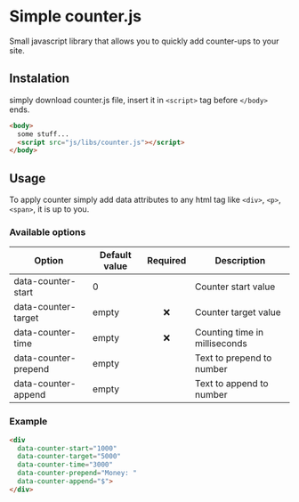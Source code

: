 # Simple counter.js

Small javascript library that allows you to quickly add counter-ups to your site.

## Instalation

simply download counter.js file, insert it in `<script>` tag before `</body>` ends.

```html
<body>
  some stuff...
  <script src="js/libs/counter.js"></script>
</body>
```

## Usage

To apply counter simply add data attributes to any html tag like `<div>`, `<p>`, `<span>`, it is up to you.

### Available options

| Option               | Default value | Required | Description                   |
| -------------------- | ------------- | :------: | ----------------------------- |
| data-counter-start   | 0             |          | Counter start value           |
| data-counter-target  | empty         |    ❌    | Counter target value          |
| data-counter-time    | empty         |    ❌    | Counting time in milliseconds |
| data-counter-prepend | empty         |          | Text to prepend to number     |
| data-counter-append  | empty         |          | Text to append to number      |

### Example

```html
<div
  data-counter-start="1000"
  data-counter-target="5000"
  data-counter-time="3000"
  data-counter-prepend="Money: "
  data-counter-append="$">
</div>
```
